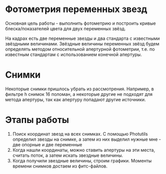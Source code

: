 # Фотометрия переменных звезд

Основная цель работы - выполнить фотометрию и построить кривые блеска/показателей цвета для двух переменных звёзд.

На кадрах есть две переменные звезды и два стандарта с известными
звёздными величинами. Звёздные величины переменных звёзд будем
определять методом относительной апертурной фотометрии, т.е. по
известным стандартам с использованием конечной апертуры.

# Снимки
Некоторые снимки пришлось убрать из рассмотрения. Например, в фильтре h снимок 16 поломан, а некоторые другие не подходят для метода апертуры, так как апертуру попадают другие источники.

# Этапы работы
1) Поиск координат звезд на всех снимках. С помощью Photutils определил звезды на снимке, а затем из них выделил нужные мне - две опорные и две переменные
2) Когда нашли координаты, можно ставить апертуры на эти места, считать поток, а затем искать звездные величины.
3) Когда получили звездные величины, строим графики. Моменты времени снимков достаем из фитс-файлов.
